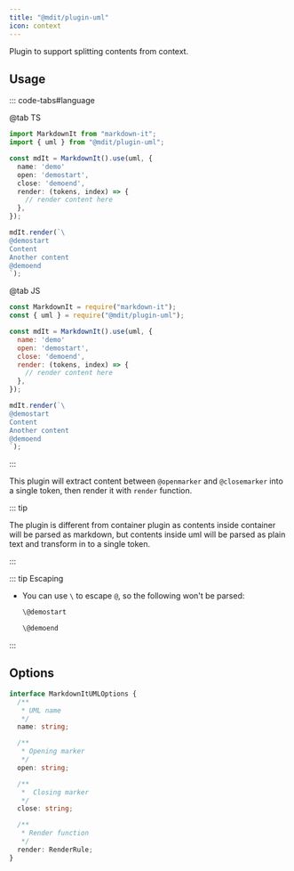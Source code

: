 ```yaml
---
title: "@mdit/plugin-uml"
icon: context
---
```


Plugin to support splitting contents from context.

<!-- more -->

## Usage

::: code-tabs#language

@tab TS

```ts
import MarkdownIt from "markdown-it";
import { uml } from "@mdit/plugin-uml";

const mdIt = MarkdownIt().use(uml, {
  name: 'demo'
  open: 'demostart',
  close: 'demoend',
  render: (tokens, index) => {
    // render content here
  },
});

mdIt.render(`\
@demostart
Content
Another content
@demoend
`);
```

@tab JS

```js
const MarkdownIt = require("markdown-it");
const { uml } = require("@mdit/plugin-uml");

const mdIt = MarkdownIt().use(uml, {
  name: 'demo'
  open: 'demostart',
  close: 'demoend',
  render: (tokens, index) => {
    // render content here
  },
});

mdIt.render(`\
@demostart
Content
Another content
@demoend
`);
```

:::

This plugin will extract content between `@openmarker` and `@closemarker` into a single token, then render it with `render` function.

::: tip

The plugin is different from container plugin as contents inside container will be parsed as markdown, but contents inside uml will be parsed as plain text and transform in to a single token.

:::

::: tip Escaping

- You can use `\` to escape `@`, so the following won't be parsed:

  ```md
  \@demostart

  \@demoend
  ```

:::

## Options

```ts
interface MarkdownItUMLOptions {
  /**
   * UML name
   */
  name: string;

  /**
   * Opening marker
   */
  open: string;

  /**
   *  Closing marker
   */
  close: string;

  /**
   * Render function
   */
  render: RenderRule;
}
```
